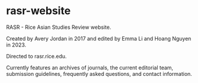 # rasr-website
RASR - Rice Asian Studies Review website.

Created by Avery Jordan in 2017 and edited by Emma Li and Hoang Nguyen in 2023.

Directed to rasr.rice.edu.

Currently features an archives of journals, the current editorial team, 
submission guidelines, frequently asked questions, and contact information.
